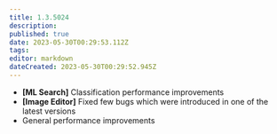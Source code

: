 ```yaml
---
title: 1.3.5024
description: 
published: true
date: 2023-05-30T00:29:53.112Z
tags: 
editor: markdown
dateCreated: 2023-05-30T00:29:52.945Z
---		
```

		
- **[ML Search]** Classification performance improvements
- **[Image Editor]** Fixed few bugs which were introduced in one of the latest versions
- General performance improvements
